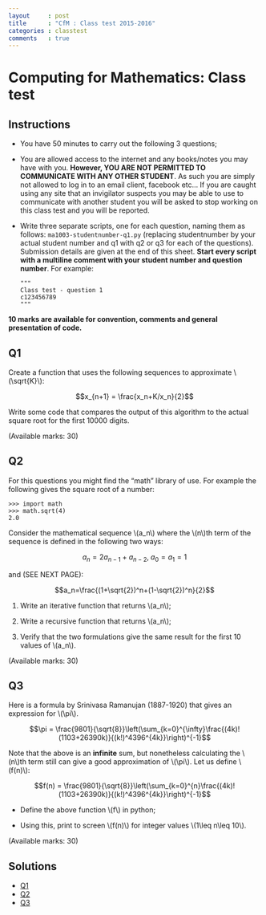 ```yaml
---
layout     : post
title      : "CfM : Class test 2015-2016"
categories : classtest
comments   : true
---
```

# Computing for Mathematics: Class test

## Instructions

-   You have 50 minutes to carry out the following 3 questions;
-   You are allowed access to the internet and any books/notes you may
    have with you. **However, YOU ARE NOT PERMITTED TO COMMUNICATE WITH
    ANY OTHER STUDENT**. As such you are simply not allowed to log in to
    an email client, facebook etc… If you are caught using any site that
    an invigilator suspects you may be able to use to communicate with
    another student you will be asked to stop working on this class test
    and you will be reported.
-   Write three separate scripts, one for each question, naming them as
    follows: `ma1003-studentnumber-q1.py` (replacing studentnumber by
    your actual student number and q1 with q2 or q3 for each of the
    questions). Submission details are given at the end of this sheet.
    **Start every script with a multiline comment with your student
    number and question number**. For example:

        """
        Class test - question 1
        c123456789
        """


**10 marks are available for convention, comments and general
presentation of code.**


## Q1

Create a function that uses the following sequences to approximate
\\(\sqrt{K}\\):

$$x_{n+1} = \frac{x_n+K/x_n}{2}$$

Write some code that compares the output of this algorithm to the actual
square root for the first 10000 digits.

(Available marks: 30)


## Q2

For this questions you might find the “math” library of use. For example
the following gives the square root of a number:

    >>> import math
    >>> math.sqrt(4)
    2.0

Consider the mathematical sequence \\(a_n\\) where the \\(n\\)th term of the
sequence is defined in the following two ways:

$$a_n = 2a_{n-1}+a_{n-2},\;a_0=a_1=1$$

and (SEE NEXT PAGE):

$$a_n=\frac{(1+\sqrt{2})^n+(1-\sqrt{2})^n}{2}$$

1.  Write an iterative function that returns \\(a_n\\);

2.  Write a recursive function that returns \\(a_n\\);

3.  Verify that the two formulations give the same result for the first
    10 values of \\(a_n\\).

(Available marks: 30)

## Q3

Here is a formula by Srinivasa Ramanujan (1887-1920) that gives an
expression for \\(\pi\\).

$$\pi = \frac{9801}{\sqrt{8}}\left(\sum_{k=0}^{\infty}\frac{(4k)!(1103+26390k)}{(k!)^4396^{4k}}\right)^{-1}$$

Note that the above is an **infinite** sum, but nonetheless calculating
the \\(n\\)th term still can give a good approximation of \\(\pi\\). Let us
define \\(f(n)\\):

$$f(n) = \frac{9801}{\sqrt{8}}\left(\sum_{k=0}^{n}\frac{(4k)!(1103+26390k)}{(k!)^4396^{4k}}\right)^{-1}$$

-   Define the above function \\(f\\) in python;

-   Using this, print to screen \\(f(n)\\) for integer values
    \\(1\leq n\leq 10\\).

(Available marks: 30)

## Solutions

- [Q1](./Solutions/solutionq1.py)
- [Q2](./Solutions/solutionq2.py)
- [Q3](./Solutions/solutionq3.py)
